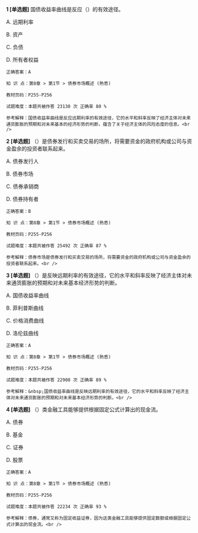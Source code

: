**1 [单选题]** 国债收益率曲线是反应（）的有效途径。

A. 远期利率

B. 资产

C. 负债

D. 所有者权益

```
正确答案：A

知 识 点：第8章 > 第1节 > 债券市场概述 (熟悉)

教材页码：P255-P256

试题难度：本题共被作答 23130 次 正确率 80 %

参考解释：国债收益率曲线是反应远期利率的有效途径，它的水平和斜率反映了经济主体对未来通货膨胀的预期和对未来基本的经济形势的判断，蕴含了关于经济主体的风险态度的信息。<br />

```


**2 [单选题]** （）是债券发行和买卖交易的场所，将需要资金的政府机构或公司与资金盈余的投资者联系起来。

A. 债券发行人

B. 债券市场

C. 债券承销商

D. 债券持有者

```
正确答案：B

知 识 点：第8章 > 第1节 > 债券市场概述 (熟悉)

教材页码：P255-P256

试题难度：本题共被作答 25492 次 正确率 87 %

参考解释：债券市场是债券发行和买卖交易的场所，将需要资金的政府机构或公司与资金盈余的投资者联系起来。<br />

```


**3 [单选题]** （）是反映远期利率的有效途径，它的水平和斜率反映了经济主体对未来通货膨胀的预期和对未来基本经济形势的判断。

A. 国债收益率曲线

B. 菲利普斯曲线

C. 价格消费曲线

D. 洛伦兹曲线

```
正确答案：A

知 识 点：第8章 > 第1节 > 债券市场概述 (熟悉)

教材页码：P255-P256

试题难度：本题共被作答 22908 次 正确率 89 %

参考解释：&nbsp;国债收益率曲线是反映远期利率的有效途径，它的水平和斜率反映了经济主体对未来通货膨胀的预期和对未来基本经济形势的判断。<br />

```


**4 [单选题]** （）类金融工具能够提供根据固定公式计算出的现金流。

A. 债券

B. 基金

C. 证券

D. 股票

```
正确答案：A

知 识 点：第8章 > 第1节 > 债券市场概述 (熟悉)

教材页码：P255-P256

试题难度：本题共被作答 22234 次 正确率 93 %

参考解释：债券，通常又称为固定收益证券，因为这类金融工具能够提供固定数额或根据固定公式计算出的现金流。<br />

```

